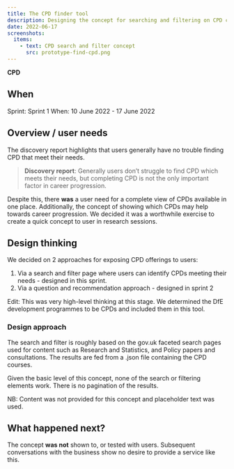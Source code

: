 ```yaml
---
title: The CPD finder tool
description: Designing the concept for searching and filtering on CPD courses
date: 2022-06-17
screenshots:
  items:
    - text: CPD search and filter concept
      src: prototype-find-cpd.png
---
```


<strong class="govuk-tag govuk-tag--pink">CPD</strong>

## When
Sprint: Sprint 1
When: 10 June 2022 - 17 June 2022

## Overview / user needs
The discovery report highlights that users generally have no trouble finding CPD that meet their needs.

> **Discovery report**: Generally users don’t struggle to find CPD which meets their needs, but completing CPD is not the only important factor in career progression.

Despite this, there **was** a user need for a complete view of CPDs available in one place. Additionally, the concept of showing which CPDs may help towards career progression. We decided it was a worthwhile exercise to create a quick concept to user in research sessions.

## Design thinking
We decided on 2 approaches for exposing CPD offerings to users:

1. Via a search and filter page where users can identify CPDs meeting their needs - designed in this sprint.
2. Via a question and recommendation approach - designed in sprint 2

Edit: This was very high-level thinking at this stage. We determined the DfE development programmes to be CPDs and included them in this tool.

### Design approach
The search and filter is roughly based on the gov.uk faceted search pages used for content such as Research and Statistics, and Policy papers and consultations. The results are fed from a .json file containing the CPD courses.

Given the basic level of this concept, none of the search or filtering elements work. There is no pagination of the results.

NB: Content was not provided for this concept and placeholder text was used.

## What happened next?
The concept **was not** shown to, or tested with users. Subsequent conversations with the business show no desire to provide a service like this.
